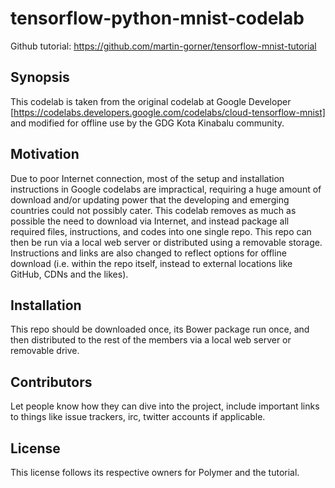 # tensorflow-python-mnist-codelab
Github tutorial: https://github.com/martin-gorner/tensorflow-mnist-tutorial

## Synopsis

This codelab is taken from the original codelab at Google Developer [https://codelabs.developers.google.com/codelabs/cloud-tensorflow-mnist] and modified for offline use by the GDG Kota Kinabalu community. 

## Motivation

Due to poor Internet connection, most of the setup and installation instructions in Google codelabs are impractical, requiring a huge amount of download and/or updating power that the developing and emerging countries could not possibly cater. This codelab removes as much as possible the need to download via Internet, and instead package all required files, instructions, and codes into one single repo. This repo can then be run via a local web server or distributed using a removable storage. Instructions and links are also changed to reflect options for offline download (i.e. within the repo itself, instead to external locations like GitHub, CDNs and the likes).

## Installation

This repo should be downloaded once, its Bower package run once, and then distributed to the rest of the members via a local web server or removable drive.

## Contributors

Let people know how they can dive into the project, include important links to things like issue trackers, irc, twitter accounts if applicable.

## License

This license follows its respective owners for Polymer and the tutorial.
